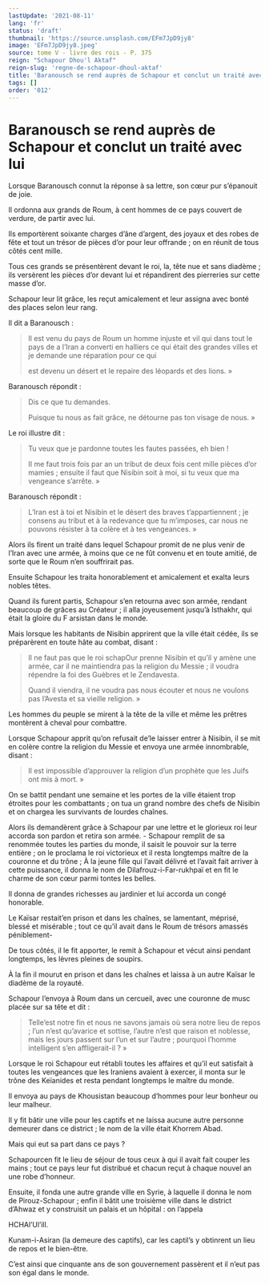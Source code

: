 ```yaml
---
lastUpdate: '2021-08-11'
lang: 'fr'
status: 'draft'
thumbnail: 'https://source.unsplash.com/EFm7JpD9jy8'
image: 'EFm7JpD9jy8.jpeg'
source: tome V - livre des rois - P. 375
reign: "Schapour Dhou'l Aktaf"
reign-slug: 'regne-de-schapour-dhoul-aktaf'
title: 'Baranousch se rend auprès de Schapour et conclut un traité avec lui | Le Livre des Rois | Shâhnâmeh'
tags: []
order: '012'
---
```


<!-- LTeX: language=fr -->

# Baranousch se rend auprès de Schapour et conclut un traité avec lui

Lorsque Baranousch connut la réponse à sa lettre, son cœur pur s’épanouit de joie.

Il ordonna aux grands de Roum, à cent hommes de ce pays couvert de verdure, de partir avec lui.

Ils emportèrent soixante charges d’âne d’argent, des joyaux et des robes de fête et tout un trésor de pièces d’or pour leur offrande ; on en réunit de tous côtés cent mille.

Tous ces grands se présentèrent devant le roi, la, tête nue et sans diadème ; ils versèrent les pièces d’or devant lui et répandirent des pierreries sur cette masse d’or.

Schapour leur lit grâce, les reçut amicalement et leur assigna avec bonté des places selon leur rang.

Il dit a Baranousch :

> Il est venu du pays de Roum un homme injuste et vil qui dans tout le pays de a l’Iran a converti en halliers ce qui était des grandes villes et je demande une réparation pour ce qui
>
> est devenu un désert et le repaire des léopards et des lions. »

Baranousch répondit :

> Dis ce que tu demandes.
>
> Puisque tu nous as fait grâce, ne détourne pas ton visage de nous. »

Le roi illustre dit :

> Tu veux que je pardonne toutes les fautes passées, eh bien !
>
> II me faut trois fois par an un tribut de deux fois cent mille pièces d’or mamies ; ensuite il faut que Nisibin soit à moi, si tu veux que ma vengeance s’arrête. »

Baranousch répondit :

> L’Iran est à toi et Nisibin et le désert des braves t’appartiennent ; je consens au tribut et à la redevance que tu m’imposes, car nous ne pouvons résister à ta colère et à tes vengeances. »

Alors ils firent un traité dans lequel Schapour promit de ne plus venir de l’Iran avec une armée, à moins que ce ne fût convenu et en toute amitié, de sorte que le Roum n’en souffrirait pas.

Ensuite Schapour les traita honorablement et amicalement et exalta leurs nobles têtes.

Quand ils furent partis, Schapour s’en retourna avec son armée, rendant beaucoup de grâces au Créateur ; il alla joyeusement jusqu’à Isthakhr, qui était la gloire du F arsistan dans le monde.

Mais lorsque les habitants de Nisibin apprirent que la ville était cédée, ils se préparèrent en toute hâte au combat, disant :

> Il ne faut pas que le roi schapOur prenne Nisibin et qu’il y amène une armée, car il ne maintiendra pas la religion du Messie ; il voudra répendre la foi des Guèbres et le Zendavesta.
>
> Quand il viendra, il ne voudra pas nous écouter et nous ne voulons pas l’Avesta et sa vieille religion. »

Les hommes du peuple se mirent à la tête de la ville et même les prêtres montèrent à cheval pour combattre.

Lorsque Schapour apprit qu’on refusait de’le laisser entrer à Nisibin, il se mit en colère contre la religion du Messie et envoya une armée innombrable, disant :

> Il est impossible d’approuver la religion d’un prophète que les Juifs ont mis à mort. »

On se battit pendant une semaine et les portes de la ville étaient trop étroites pour les combattants ; on tua un grand nombre des chefs de Nisibin et on chargea les survivants de lourdes chaînes.

Alors ils demandèrent grâce à Schapour par une lettre et le glorieux roi leur accorda son pardon et retira son armée. -
Schapour remplit de sa renommée toutes les parties du monde, il saisit le pouvoir sur la terre entière ; on le proclama le roi victorieux et il resta longtemps maître de la couronne et du trône ; À la jeune fille qui l’avait délivré et l’avait fait arriver à cette puissance, il donna le nom de Dilafrouz-i-Far-rukhpaï et en fit le charme de son cœur parmi tontes les belles.

Il donna de grandes richesses au jardinier et lui accorda un congé honorable.

Le Kaïsar restait’en prison et dans les chaînes, se lamentant, méprisé, blessé et misérable ; tout ce qu’il avait dans le Roum de trésors amassés péniblement-

De tous côtés, il le fit apporter, le remit à Schapour et vécut ainsi pendant longtemps, les lèvres pleines de soupirs.

À la fin il mourut en prison et dans les chaînes et laissa à un autre Kaïsar le diadème de la royauté.

Schapour l’envoya à Roum dans un cercueil, avec une couronne de musc placée sur sa tête et dit :

> Telle’est notre fin et nous ne savons jamais où
sera notre lieu de repos ; l’un n’est qu’avarice et sottise, l’autre n’est que raison et noblesse, mais les jours passent sur l’un et sur l’autre ; pourquoi l’homme intelligent s’en affligerait-il ? »

Lorsque le roi Schapour eut rétabli toutes les affaires et qu’il eut satisfait à toutes les vengeances que les Iraniens avaient à exercer, il monta sur le trône des Keïanides et resta pendant longtemps le maître du monde.

Il envoya au pays de Khousistan beaucoup d’hommes pour leur bonheur ou leur malheur.

Il y fit bâtir une ville pour les captifs et ne laissa aucune autre personne demeurer dans ce district ; le nom de la ville était Khorrem Abad.

Mais qui eut sa part dans ce pays ?

Schapourcen fit le lieu de séjour de tous ceux à qui il avait fait couper les mains ; tout ce pays leur fut distribué et chacun reçut à chaque nouvel an une robe d’honneur.

Ensuite, il fonda une autre grande ville en Syrie, à laquelle il donna le nom de Pirouz-Schapour ; enfin il bâtit une troisième ville dans le district d’Ahwaz et y construisit un palais et un hôpital : on l’appela

HCHAl’Ul’ill.

Kunam-i-Asiran (la demeure des captifs), car les captil’s y obtinrent un lieu de repos et le bien-être.

C’est ainsi que cinquante ans de son gouvernement passèrent et il n’eut pas son égal dans le monde.
